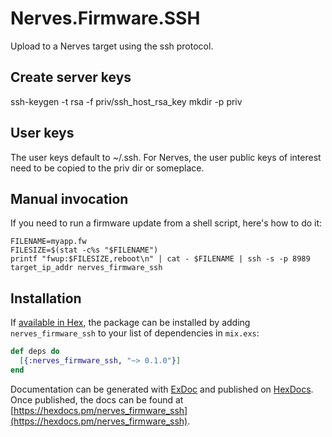 # Nerves.Firmware.SSH

Upload to a Nerves target using the ssh protocol.

## Create server keys

ssh-keygen -t rsa -f priv/ssh_host_rsa_key
mkdir -p priv

## User keys

The user keys default to ~/.ssh. For Nerves, the user public keys of interest need to
be copied to the priv dir or someplace.

## Manual invocation

If you need to run a firmware update from a shell script, here's how to do it:

```
FILENAME=myapp.fw
FILESIZE=$(stat -c%s "$FILENAME")
printf "fwup:$FILESIZE,reboot\n" | cat - $FILENAME | ssh -s -p 8989 target_ip_addr nerves_firmware_ssh
```

## Installation

If [available in Hex](https://hex.pm/docs/publish), the package can be installed
by adding `nerves_firmware_ssh` to your list of dependencies in `mix.exs`:

```elixir
def deps do
  [{:nerves_firmware_ssh, "~> 0.1.0"}]
end
```

Documentation can be generated with [ExDoc](https://github.com/elixir-lang/ex_doc)
and published on [HexDocs](https://hexdocs.pm). Once published, the docs can
be found at [https://hexdocs.pm/nerves_firmware_ssh](https://hexdocs.pm/nerves_firmware_ssh).


